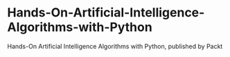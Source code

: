 # Hands-On-Artificial-Intelligence-Algorithms-with-Python
Hands-On Artificial Intelligence Algorithms with Python, published by Packt
